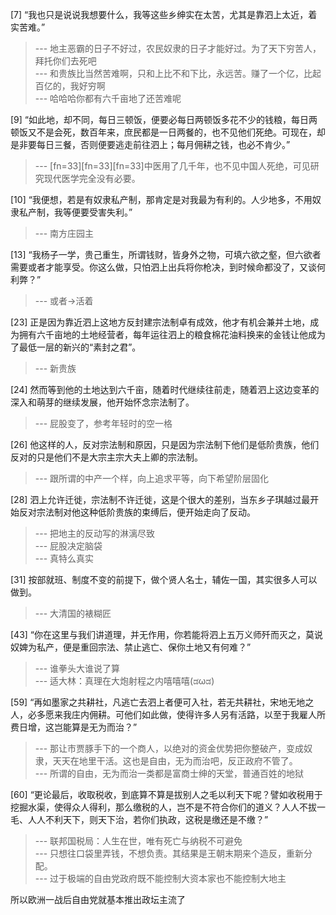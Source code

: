 
[7] “我也只是说说我想要什么，我等这些乡绅实在太苦，尤其是靠泗上太近，着实苦难。”
>--- 地主恶霸的日子不好过，农民奴隶的日子才能好过。为了天下穷苦人，拜托你们去死吧<br>
>--- 和贵族比当然苦难啊，只和上比不和下比，永远苦。赚了一个亿，比起百亿的，我好穷啊<br>
>--- 哈哈哈你都有六千亩地了还苦难呢<br>

[9] “如此地，却不同，每日三顿饭，便要必每日两顿饭多花不少的钱粮，每日两顿饭又不是会死，数百年来，庶民都是一日两餐的，也不见他们死绝。可现在，却是非要每日三餐，否则便要逃走前往泗上；每月佣耕之钱，也必不肯少。”
>--- [fn=33][fn=33][fn=33]中医用了几千年，也不见中国人死绝，可见研究现代医学完全没有必要。<br>

[10] “我便想，若是有奴隶私产制，那肯定是对我最为有利的。人少地多，不用奴隶私产制，我等便要受害失利。”
>--- 南方庄园主<br>

[13] “我杨子一学，贵己重生，所谓钱财，皆身外之物，可填六欲之壑，但六欲者需要或者才能享受。你这么做，只怕泗上出兵将你枪决，到时候命都没了，又谈何利弊？”
>--- 或者→活着<br>

[23] 正是因为靠近泗上这地方反封建宗法制卓有成效，他才有机会兼并土地，成为拥有六千亩地的土地经营者，每年运往泗上的粮食棉花油料换来的金钱让他成为了最低一层的新兴的“素封之君”。
>--- 新贵族<br>

[24] 然而等到他的土地达到六千亩，随着时代继续往前走，随着泗上这边变革的深入和萌芽的继续发展，他开始怀念宗法制了。
>--- 屁股变了，参考年轻时的空一格<br>

[26] 他这样的人，反对宗法制和原因，只是因为宗法制下他们是低阶贵族，他们反对的只是他们不是大宗主宗大夫上卿的宗法制。
>--- 跟所谓的中产一个样，向上追求平等，向下希望阶层固化<br>

[28] 泗上允许迁徙，宗法制不许迁徙，这是个很大的差别，当东乡子琪越过最开始反对宗法制对他这种低阶贵族的束缚后，便开始走向了反动。
>--- 把地主的反动写的淋漓尽致<br>
>--- 屁股决定脑袋<br>
>--- 真特么真实<br>

[31] 按部就班、制度不变的前提下，做个贤人名士，辅佐一国，其实很多人可以做到。
>--- 大清国的裱糊匠<br>

[43] “你在这里与我们讲道理，并无作用，你若能将泗上五万义师歼而灭之，莫说奴婢为私产，便是重回宗法、禁止逃亡、保你土地又有何难？”
>--- 谁拳头大谁说了算<br>
>--- 适大林：真理在大炮射程之内嘻嘻嘻(ಡωಡ)<br>

[59] “再如墨家之共耕社，凡逃亡去泗上者便可入社，若无共耕社，宋地无地之人，必多愿来我庄内佣耕。可他们如此做，使得许多人另有活路，以至于我雇人所费日增，这岂能算是无为而治？”
>--- 那让市贾豚手下的一个商人，以绝对的资金优势把你整破产，变成奴隶，天天在地里干活。这也是自由，无为而治吧，反正政府不管了。<br>
>--- 所谓的自由，无为而治一类都是富商士绅的天堂，普通百姓的地狱<br>

[60] “更论最后，收取税收，到底算不算是拔别人之毛以利天下呢？譬如收税用于挖掘水渠，使得众人得利，那么缴税的人，岂不是不符合你们的道义？人人不拔一毛、人人不利天下，则天下治，若你们执政，这税是缴还是不缴？”
>--- 联邦国税局：人生在世，唯有死亡与纳税不可避免<br>
>--- 只想往口袋里弄钱，不想负责。其结果是王朝末期来个造反，重新分配。<br>
>--- 过于极端的自由党政府既不能控制大资本家也不能控制大地主

所以欧洲一战后自由党就基本推出政坛主流了<br>
